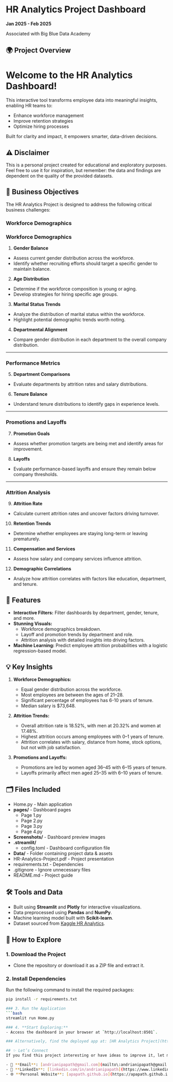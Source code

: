 # HR Analytics Project Dashboard

**Jan 2025 - Feb 2025**

Associated with Big Blue Data Academy

## 🌍 Project Overview

# Welcome to the **HR Analytics Dashboard**!  

This interactive tool transforms employee data into meaningful insights, enabling HR teams to:
- Enhance workforce management  
- Improve retention strategies  
- Optimize hiring processes  

Built for clarity and impact, it empowers smarter, data-driven decisions.

## ⚠️ Disclaimer

This is a personal project created for educational and exploratory purposes. Feel free to use it for inspiration, but remember: the data and findings are dependent on the quality of the provided datasets.

## 📝 Business Objectives

The HR Analytics Project is designed to address the following critical business challenges:

### Workforce Demographics

### Workforce Demographics

01. **Gender Balance**  
   - Assess current gender distribution across the workforce.  
   - Identify whether recruiting efforts should target a specific gender to maintain balance.  

02. **Age Distribution**  
   - Determine if the workforce composition is young or aging.  
   - Develop strategies for hiring specific age groups.  

03. **Marital Status Trends**  
   - Analyze the distribution of marital status within the workforce.  
   - Highlight potential demographic trends worth noting.  

04. **Departmental Alignment**  
   - Compare gender distribution in each department to the overall company distribution.  

---

### Performance Metrics

05. **Department Comparisons**  
   - Evaluate departments by attrition rates and salary distributions.  

06. **Tenure Balance**  
   - Understand tenure distributions to identify gaps in experience levels.  

---

### Promotions and Layoffs

07. **Promotion Goals**  
   - Assess whether promotion targets are being met and identify areas for improvement.  

08. **Layoffs**  
   - Evaluate performance-based layoffs and ensure they remain below company thresholds.  

---

### Attrition Analysis

09. **Attrition Rate**  
   - Calculate current attrition rates and uncover factors driving turnover.  

10. **Retention Trends**  
   - Determine whether employees are staying long-term or leaving prematurely.

11. **Compensation and Services**  
   - Assess how salary and company services influence attrition. 

12. **Demographic Correlations**  
   - Analyze how attrition correlates with factors like education, department, and tenure.
  

## 🎨 Features

- **Interactive Filters:** Filter dashboards by department, gender, tenure, and more.
- **Stunning Visuals:**
  - Workforce demographics breakdown.
  - Layoff and promotion trends by department and role.
  - Attrition analysis with detailed insights into driving factors.
- **Machine Learning:** Predict employee attrition probabilities with a logistic regression-based model.

## 💡 Key Insights

1. **Workforce Demographics:**

   - Equal gender distribution across the workforce.
   - Most employees are between the ages of 21–28.
   - Significant percentage of employees has 6-10 years of tenure.
   - Median salary is \$73,648.

2. **Attrition Trends:**

   - Overall attrition rate is 18.52%, with men at 20.32% and women at 17.48%.
   - Highest attrition occurs among employees with 0–1 years of tenure.
   - Attrition correlates with salary, distance from home, stock options, but not with job satisfaction.

3. **Promotions and Layoffs:**

   - Promotions are led by women aged 36–45 with 6–15 years of tenure.
   - Layoffs primarily affect men aged 25–35 with 6–10 years of tenure.

## 🗂️ Files Included

- Home.py                   - Main application  
- **pages/**                - Dashboard pages 
    -  Page 1.py 
    -  Page 2.py 
    -  Page 3.py  
    -  Page 4.py
- **Screenshots/**          - Dashboard preview images
- **.streamlit/**           
    - config.toml           - Dashboard configuration file
- **Data/**                 - Folder containing project data & assets
- HR-Analytics-Project.pdf  - Project presentation  
- requirements.txt          - Dependencies  
- .gitignore                - Ignore unnecessary files  
- README.md                 - Project guide   


## 🛠️ Tools and Data

- Built using **Streamlit** and **Plotly** for interactive visualizations.
- Data preprocessed using **Pandas** and **NumPy**.
- Machine learning model built with **Scikit-learn**.
- Dataset sourced from [Kaggle HR Analytics](https://www.kaggle.com/datasets/davidafolayan/hr-analytics/data).

## 🚀 How to Explore

### 1. Download the Project  
- Clone the repository or download it as a ZIP file and extract it.

### 2. Install Dependencies  
Run the following command to install the required packages:  
```bash
pip install -r requirements.txt

### 3. Run the Application
```bash
streamlit run Home.py  

### 4. **Start Exploring:**
- Access the dashboard in your browser at `http://localhost:8501`.

### Alternatively, find the deployed app at: [HR Analytics Project](https://hr-analytics-project-202502.streamlit.app/)

## ✨ Let’s Connect
If you find this project interesting or have ideas to improve it, let me know! I’d love to hear from you:

- 📧 **Email**: [andrianipapath@gmail.com](mailto\:andrianipapath@gmail.com)
- 💼 **LinkedIn**: [linkedin.com/in/andrianipapath](https://www.linkedin.com/in/andrianipapath)
- 🌐 **Personal Website**: [apapath.github.io](https://apapath.github.io/)


